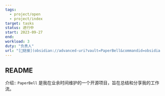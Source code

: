 ```yaml
---
tags:
  - project/open
  - project/index
target: tasks
status: 进行中
start: 2023-09-27
end:
workload: 3
duty: "负责人"
url: "[🔗链接](obsidian://advanced-uri?vault=PaperBell&commandid=obsidian-projects%253Ashow%253A677c0e1a-7e67-453d-aa4e-24d9a2a5514f)"
---
```


## README

介绍:: `PaperBell` 是我在业余时间维护的一个开源项目，旨在总结和分享我的工作流。
